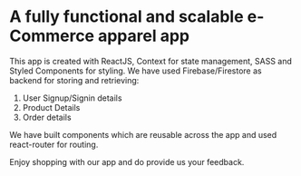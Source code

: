 # A fully functional and scalable e-Commerce apparel app

This app is created with ReactJS, Context for state management, SASS and Styled Components for styling. We have used Firebase/Firestore as backend for storing and retrieving:

  1. User Signup/Signin details
  2. Product Details
  3. Order details


We have built components which are reusable across the app and used react-router for routing.

Enjoy shopping with our app and do provide us your feedback.
